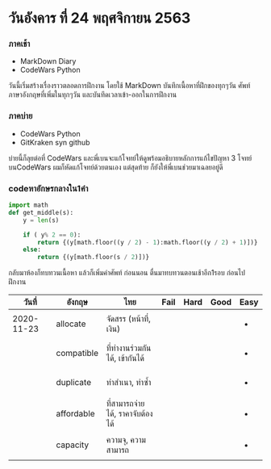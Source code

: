 # วันอังคาร ที่ 24 พฤศจิกายน 2563
 
### ภาคเช้า
- MarkDown Diary
- CodeWars Python

วันนี้เริ่มสร้างเรื่องราวตลอดการฝึกงาน โดยใช้ MarkDown บันทึกเนื้อหาที่ฝึกของทุกๆวัน ศัพท์ภาษาอังกฤษที่เพิ่มในทุกๆวัน และบันทึดเวลาเข้า-ออกในการฝึกงาน

### ภาคบ่าย
- CodeWars Python
- GitKraken syn github

บ่ายนี้ก็ลุยต่อที่ CodeWars และพี่เบนจะแก้โจทย์ให้ดูพร้อมอธิบายหลักการแก้ไขปัญหา 3 โจทย์ บนCodeWars ผมก็หัดแก้โจทย์ด้วยตนเอง แต่สุดท้าย ก็ยังให้พี่เบนช่วยมาเฉลยอยู่ดี 

### codeหาอักษรกลางใน1คำ
```python
import math
def get_middle(s):
    y = len(s)

    if ( y% 2 == 0):
        return {(y[math.floor((y / 2) - 1):math.floor((y / 2) + 1)])}
    else:
        return {(y[math.floor(s / 2)])}
```

กลับมาห้องก็ทบทวนเนื้อหา แล้วก็เพิ่มคำศัพท์ ก่อนนอน ตื่นมาทบทวนตอนเช้าอีก1รอบ ก่อนไปฝึกงาน

| วันที่        | อังกฤษ      | ไทย                       | Fail | Hard | Good | Easy           |
| ---------- | ---------- | ------------------------- | ---- | ---- | ---- | -------------- |
| 2020-11-23 | allocate   | จัดสรร (หน้าที่, เงิน)         |      |      |      | <ul><li> </li> |
|            | compatible | ที่ทำงานร่วมกันได้, เข้ากันได้     |      |      |      | <ul><li> </li> |
|            | duplicate  | ทำสำเนา, ทำซ้ำ                 |      |      |      | <ul><li> </li> |
|            | affordable | ที่สามารถจ่ายได้, ราคาจับต้องได้ |      |      |      | <ul><li> </li> |
|            | capacity   | ความจุ, ความสามารถ         |      |      |      | <ul><li> </li> |